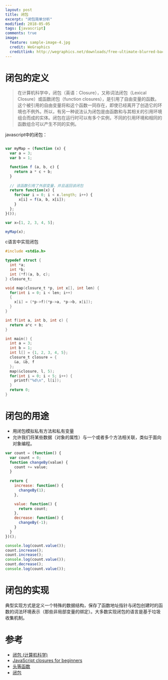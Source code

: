 ```yaml
---
layout: post
title: 闭包
excerpt: "闭包简单分析"
modified: 2018-05-05
tags: [javascript]
comments: true
image:
  feature: sample-image-4.jpg
  credit: WeGraphics
  creditlink: http://wegraphics.net/downloads/free-ultimate-blurred-background-pack/
---
```



# 闭包的定义


> 在计算机科学中，闭包（英语：Closure），又称词法闭包（Lexical Closure）或函数闭包（function closures），是引用了自由变量的函数。这个被引用的自由变量将和这个函数一同存在，即使已经离开了创造它的环境也不例外。所以，有另一种说法认为闭包是由函数和与其相关的引用环境组合而成的实体。闭包在运行时可以有多个实例，不同的引用环境和相同的函数组合可以产生不同的实例。


javascript中的闭包：

```javascript

var myMap = (function (x) {
  var a = 3;
  var b = 1;

  function f (a, b, c) {
    return a * c + b;
  }
  
  // 该函数引用了外部变量，并且返回该闭包
  return function(x) {
    for(var i = 0; i < x.length; i++) {
      x[i] = f(a, b, x[i]);
    }   
  };
}());

var x=[1, 2, 3, 4, 5];

myMap(x);

```

c语言中实现闭包

```c
#include <stdio.h>

typedef struct {
  int *a;
  int *b;
  int (*f)(a, b, c);
} closure_t;

void map(closure_t *p, int x[], int len) {
  for(int i = 0; i < len; i++) 
  {
    x[i] = (*p->f)(*p->a, *p->b, x[i]); 
  }
}

int f(int a, int b, int c) {
  return a*c + b;
}

int main() {
  int a = 3;
  int b = 1;
  int l[] = {1, 2, 3, 4, 5};
  closure_t closure = {
    &a, &b, f 
  };
  map(&closure, l, 5);
  for(int i = 0; i < 5; i++) {
    printf("%d\n", l[i]);
  }
  return 0;
}

```


# 闭包的用途

- 用闭包模拟私有方法和私有变量
- 允许我们将某些数据（对象的属性）与一个或者多个方法相关联，类似于面向对象编程。


```javascript
var count = (function() {
  var count = 0;
  function changeBy(value) {
    count += value;
  }
  
  return {
    increase: function() {
      changeBy(1);
    },

    value: function() {
      return count;
    },
    decrease: function() {
      changeBy(-1);
    }
  }
})();

console.log(count.value());
count.increase();
count.increase();
console.log(count.value());
count.decrease();
console.log(count.value());
```


# 闭包的实现

典型实现方式是定义一个特殊的数据结构，保存了函数地址指针与闭包创建时的函数的词法环境表示（那些非局部变量的绑定）。大多数实现闭包的语言是基于垃圾收集机制。

# 参考

- [闭包 (计算机科学)](https://zh.wikipedia.org/wiki/%E9%97%AD%E5%8C%85_(%E8%AE%A1%E7%AE%97%E6%9C%BA%E7%A7%91%E5%AD%A6)#%E9%97%AD%E5%8C%85%E7%9A%84%E7%94%A8%E9%80%94)
- [JavaScript closures for beginners](https://stackoverflow.com/questions/111102/how-do-javascript-closures-work)
- [头等函数](https://zh.wikipedia.org/wiki/%E5%A4%B4%E7%AD%89%E5%87%BD%E6%95%B0#%E8%AF%AD%E8%A8%80%E6%94%AF%E6%8C%81)
- [闭包](https://developer.mozilla.org/zh-CN/docs/Web/JavaScript/Closures)




